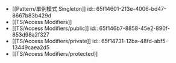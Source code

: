 - [[Pattern/單例模式 Singleton]]
  id:: 65f14601-213e-4006-bd47-8667b83b429d
- [[TS/Access Modifiers]]
- [[TS/Access Modifiers/public]]
  id:: 65f146b7-8858-45e2-890f-853d98a2f327
- [[TS/Access Modifiers/private]]
  id:: 65f14731-12ba-48fd-abf5-13449caea2d5
- [[TS/Access Modifiers/protected]]